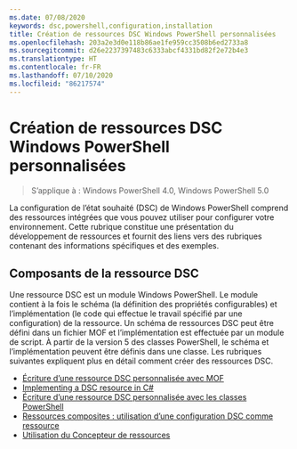 ```yaml
---
ms.date: 07/08/2020
keywords: dsc,powershell,configuration,installation
title: Création de ressources DSC Windows PowerShell personnalisées
ms.openlocfilehash: 203a2e3d0e118b86ae1fe959cc3508b6ed2733a8
ms.sourcegitcommit: d26e2237397483c6333abcf4331bd82f2e72b4e3
ms.translationtype: HT
ms.contentlocale: fr-FR
ms.lasthandoff: 07/10/2020
ms.locfileid: "86217574"
---
```

# <a name="build-custom-windows-powershell-desired-state-configuration-resources"></a>Création de ressources DSC Windows PowerShell personnalisées

> S’applique à : Windows PowerShell 4.0, Windows PowerShell 5.0

La configuration de l’état souhaité (DSC) de Windows PowerShell comprend des ressources intégrées que vous pouvez utiliser pour configurer votre environnement. Cette rubrique constitue une présentation du développement de ressources et fournit des liens vers des rubriques contenant des informations spécifiques et des exemples.

## <a name="dsc-resource-components"></a>Composants de la ressource DSC

Une ressource DSC est un module Windows PowerShell. Le module contient à la fois le schéma (la définition des propriétés configurables) et l’implémentation (le code qui effectue le travail spécifié par une configuration) de la ressource. Un schéma de ressources DSC peut être défini dans un fichier MOF et l’implémentation est effectuée par un module de script. À partir de la version 5 des classes PowerShell, le schéma et l’implémentation peuvent être définis dans une classe. Les rubriques suivantes expliquent plus en détail comment créer des ressources DSC.

- [Écriture d’une ressource DSC personnalisée avec MOF](authoringResourceMOF.md)
- [Implementing a DSC resource in C#](authoringResourceMofCS.md)
- [Écriture d’une ressource DSC personnalisée avec les classes PowerShell](authoringResourceClass.md)
- [Ressources composites : utilisation d’une configuration DSC comme ressource](authoringResourceComposite.md)
- [Utilisation du Concepteur de ressources](authoringResourceMofDesigner.md)
